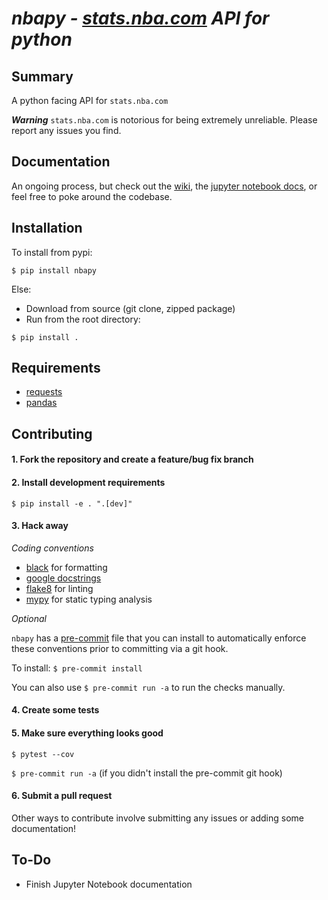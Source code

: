 # *nbapy - [stats.nba.com](https://stats.nba.com) API for python*

## Summary
A python facing API for `stats.nba.com`

***Warning*** `stats.nba.com` is notorious for being extremely unreliable. Please report any issues you find.

## Documentation
An ongoing process, but check out the [wiki](https://github.com/jtpavlock/nbapy/wiki), the [jupyter notebook docs](https://github.com/jtpavlock/nbapy/tree/master/docs/), or feel free to poke around the codebase.

## Installation
To install from pypi:

```
$ pip install nbapy
```

Else:
- Download from source (git clone, zipped package)
- Run from the root directory:

```
$ pip install .
```

## Requirements
- [requests](http://www.python-requests.org/en/latest/)
- [pandas](https://pandas.pydata.org/)

## Contributing
#### 1. Fork the repository and create a feature/bug fix branch

#### 2. Install development requirements
`$ pip install -e . ".[dev]"`

#### 3. Hack away

*Coding conventions*

* [black](https://github.com/psf/black) for formatting
* [google docstrings](https://google.github.io/styleguide/pyguide.html#38-comments-and-docstrings)
* [flake8](https://flake8.pycqa.org/en/latest/index.html#quickstart) for linting
* [mypy](http://mypy-lang.org/) for static typing analysis

*Optional*

`nbapy` has a [pre-commit](https://pre-commit.com/) file that you can install to automatically enforce these conventions prior to committing via a git hook.

To install: `$ pre-commit install`

You can also use `$ pre-commit run -a` to run the checks manually.

#### 4. Create some tests

#### 5. Make sure everything looks good
`$ pytest --cov`

`$ pre-commit run -a` (if you didn't install the pre-commit git hook)

#### 6. Submit a pull request

Other ways to contribute involve submitting any issues or adding some documentation!

## To-Do
- Finish Jupyter Notebook documentation
